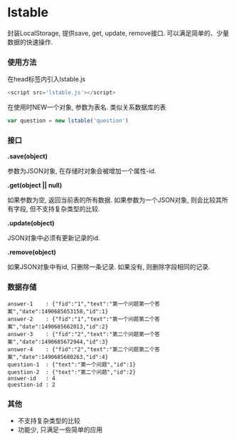 # lstable
封装LocalStorage, 提供save, get, update, remove接口. 可以满足简单的、少量数据的快速操作.

### 使用方法

在head标签内引入lstable.js
``` javascript
<script src='lstable.js'></script>
```
在使用时NEW一个对象, 参数为表名. 类似关系数据库的表
``` javascript
var question = new lstable('question')
```

### 接口

**.save(object)**

参数为JSON对象, 在存储时对象会被增加一个属性-id.

**.get(object || null)**

如果参数为空, 返回当前表的所有数据. 如果参数为一个JSON对象, 则会比较其所有字段, 但不支持复杂类型的比较.

**.update(object)**

JSON对象中必须有更新记录的id.

**.remove(object)**

如果JSON对象中有id, 只删除一条记录. 如果没有, 则删除字段相同的记录.

### 数据存储
``` 
answer-1    : {"fid":"1","text":"第一个问题第一个答案","date":1490685653158,"id":1}
answer-2    : {"fid":"1","text":"第一个问题第二个答案","date":1490685662013,"id":2}
answer-3    : {"fid":"2","text":"第二个问题第一个答案","date":1490685672944,"id":3}
answer-4    : {"fid":"2","text":"第二个问题第二个答案","date":1490685680263,"id":4}
question-1  : {"text":"第一个问题","id":1}
question-2  : {"text":"第二个问题","id":2}
answer-id   : 4
question-id : 2
```

### 其他

- 不支持复杂类型的比较
- 功能少, 只满足一些简单的应用